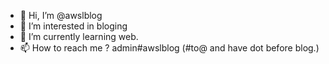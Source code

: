 - 👋 Hi, I’m @awslblog
- 👀 I’m interested in bloging
- 🌱 I’m currently learning web.
- 📫 How to reach me ? admin#awslblog (#to@ and have dot before blog.)

<!---
awslblog/awslblog is a ✨ special ✨ repository because its `README.md` (this file) appears on your GitHub profile.
You can click the Preview link to take a look at your changes.
--->

